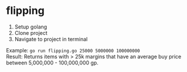 # flipping

1. Setup golang
2. Clone project
3. Navigate to project in terminal

Example: ```go run flipping.go 25000 5000000 100000000```  
Result:  Returns items with > 25k margins that have an average buy price between 5,000,000 - 100,000,000 gp.

